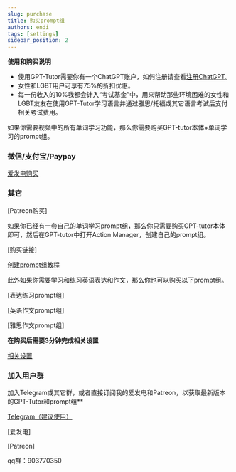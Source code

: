 ```yaml
---
slug: purchase
title: 购买prompt组
authors: endi
tags: [settings]
sidebar_position: 2
---
```


**使用和购买说明**
- 使用GPT-Tutor需要你有一个ChatGPT账户，如何注册请查看[注册ChatGPT](https://chatgptzhanghao.com/#:~:text=%E6%B3%A8%E5%86%8CChatGPT%20%E8%B4%A6%E5%8F%B7,-%E6%B3%A8%E5%86%8AChatGPT%E8%BF%99&text=%E6%89%93%E5%BC%80%E5%AE%98%E6%96%B9%E6%B3%A8%E5%86%8C%20https%3A%2F%2F,%E9%AA%8C%E8%AF%81%E6%8C%89%E9%92%AE%E5%AE%8C%E6%88%90%E9%82%AE%E7%AE%B1%E9%AA%8C%E8%AF%81)。
- 女性和LGBT用户可享有75%的折扣优惠。
- 每一份收入的10%我都会计入“考试基金”中，用来帮助那些环境困难的女性和LGBT友友在使用GPT-Tutor学习语言并通过雅思/托福或其它语言考试后支付相关考试费用。


如果你需要视频中的所有单词学习功能，那么你需要购买GPT-tutor本体+单词学习的prompt组。

### 微信/支付宝/Paypay
[爱发电购买](https://afdian.net/item/ba10652e73e811eeb0e952540025c377)

### 其它

[Patreon购买]

如果你已经有一套自己的单词学习prompt组，那么你只需要购买GPT-tutor本体即可，然后在GPT-tutor中打开Action Manager，创建自己的prompt组。

[购买链接]

[创建prompt组教程](settings)

此外如果你需要学习和练习英语表达和作文，那么你也可以购买以下prompt组。

[表达练习prompt组]

[英语作文prompt组]

[雅思作文prompt组]

**在购买后需要3分钟完成相关设置**

[相关设置](settings)

### 加入用户群

加入Telegram或其它群，或者直接订阅我的爱发电和Patreon，以获取最新版本的GPT-Tutor和prompt组**

[Telegram（建议使用）](https://t.me/+p5mMQhx1_rsxN2I1)

[爱发电]

[Patreon]

qq群：903770350